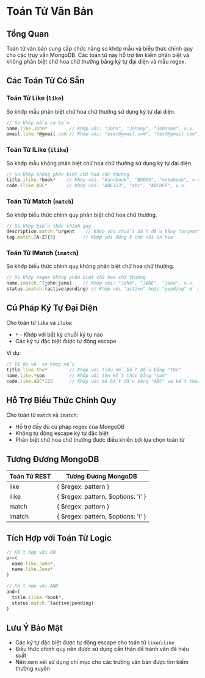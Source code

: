# Toán Tử Văn Bản

## Tổng Quan
Toán tử văn bản cung cấp chức năng so khớp mẫu và biểu thức chính quy cho các truy vấn MongoDB. Các toán tử này hỗ trợ tìm kiếm phân biệt và không phân biệt chữ hoa chữ thường bằng ký tự đại diện và mẫu regex.

## Các Toán Tử Có Sẵn

### Toán Tử Like (`like`)
So khớp mẫu phân biệt chữ hoa chữ thường sử dụng ký tự đại diện.

```typescript
// So khớp mẫu cơ bản
name.like.John*        // Khớp với: "John", "Johnny", "Johnson", v.v.
email.like.*@gmail.com // Khớp với: "user@gmail.com", "test@gmail.com", v.v.
```

### Toán Tử ILike (`ilike`)
So khớp mẫu không phân biệt chữ hoa chữ thường sử dụng ký tự đại diện.

```typescript
// So khớp không phân biệt chữ hoa chữ thường
title.ilike.*book*    // Khớp với: "Handbook", "BOOKS", "notebook", v.v.
code.ilike.ABC*       // Khớp với: "ABC123", "abc", "ABCDEF", v.v.
```

### Toán Tử Match (`match`)
So khớp biểu thức chính quy phân biệt chữ hoa chữ thường.

```typescript
// So khớp biểu thức chính quy
description.match.^urgent    // Khớp với chuỗi bắt đầu bằng "urgent"
tag.match.[A-Z]{3}          // Khớp với đúng 3 chữ cái in hoa
```

### Toán Tử IMatch (`imatch`)
So khớp biểu thức chính quy không phân biệt chữ hoa chữ thường.

```typescript
// So khớp regex không phân biệt chữ hoa chữ thường
name.imatch.^(john|jane)    // Khớp với: "John", "JANE", "jane", v.v.
status.imatch.(active|pending) // Khớp với "active" hoặc "pending" ở mọi kiểu chữ
```

## Cú Pháp Ký Tự Đại Diện

Cho toán tử `like` và `ilike`:
- `*` - Khớp với bất kỳ chuỗi ký tự nào
- Các ký tự đặc biệt được tự động escape

Ví dụ:
```typescript
// Ví dụ về so khớp mẫu
title.like.The*        // Khớp với tiêu đề bắt đầu bằng "The"
name.like.*son         // Khớp với tên kết thúc bằng "son"
code.like.ABC*123      // Khớp với mã bắt đầu bằng "ABC" và kết thúc bằng "123"
```

## Hỗ Trợ Biểu Thức Chính Quy

Cho toán tử `match` và `imatch`:
- Hỗ trợ đầy đủ cú pháp regex của MongoDB
- Không tự động escape ký tự đặc biệt
- Phân biệt chữ hoa chữ thường được điều khiển bởi lựa chọn toán tử

## Tương Đương MongoDB

| Toán Tử REST | Tương Đương MongoDB |
|--------------|-------------------|
| like         | { $regex: pattern } |
| ilike        | { $regex: pattern, $options: 'i' } |
| match        | { $regex: pattern } |
| imatch       | { $regex: pattern, $options: 'i' } |

## Tích Hợp với Toán Tử Logic

```typescript
// Kết hợp với OR
or=(
  name.like.John*,
  name.like.Jane*
)

// Kết hợp với AND
and=(
  title.ilike.*book*,
  status.match.^(active|pending)
)
```

## Lưu Ý Bảo Mật

- Các ký tự đặc biệt được tự động escape cho toán tử `like`/`ilike`
- Biểu thức chính quy nên được sử dụng cẩn thận để tránh vấn đề hiệu suất
- Nên xem xét sử dụng chỉ mục cho các trường văn bản được tìm kiếm thường xuyên